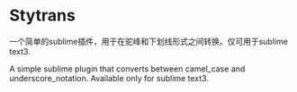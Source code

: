 # Stytrans
一个简单的sublime插件，用于在驼峰和下划线形式之间转换。仅可用于sublime text3.

A simple sublime plugin that converts between camel_case and underscore_notation. Available only for sublime text3.
